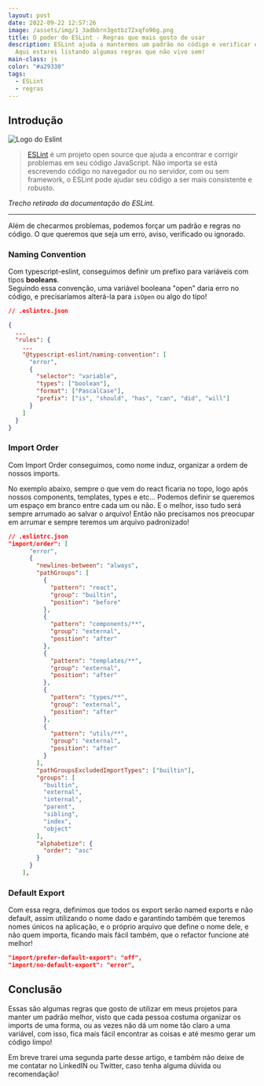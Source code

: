 ```yaml
---
layout: post
date: 2022-09-22 12:57:26
image: /assets/img/1_3adbbrn3gotbz72xqfo96g.png
title: O poder do ESLint - Regras que mais gosto de usar
description: ESLint ajuda a mantermos um padrão no código e verificar erros.
  Aqui estarei listando algumas regras que não vivo sem!
main-class: js
color: "#a29330"
tags:
  - ESLint
  - regras
---
```

## Introdução

![Logo do Eslint](/assets/img/1_3adbbrn3gotbz72xqfo96g.png)

> [ESLint](https://eslint.org/) é um projeto open source que ajuda a encontrar e corrigir problemas em seu código JavaScript. Não importa se está escrevendo código no navegador ou no servidor, com ou sem framework, o ESLint pode ajudar seu código a ser mais consistente e robusto.

*Trecho retirado da documentação do ESLint.*

---

Além de checarmos problemas, podemos forçar um padrão e regras no código. O que queremos que seja um erro, aviso, verificado ou ignorado.

### Naming Convention

Com typescript-eslint, conseguimos definir um prefixo para variáveis com tipos **booleans**.\
Seguindo essa convenção, uma variável booleana "open" daria erro no código, e precisaríamos alterá-la para `isOpen` ou algo do tipo!

```json
// .eslintrc.json

{
  ...
  "rules": {
    ...
    "@typescript-eslint/naming-convention": [
      "error",
      {
        "selector": "variable",
        "types": ["boolean"],
        "format": ["PascalCase"],
        "prefix": ["is", "should", "has", "can", "did", "will"]
      }
    ]
  }
}
```

### I﻿mport Order

C﻿om Import Order conseguimos, como nome induz, organizar a ordem de nossos imports.

N﻿o exemplo abaixo, sempre o que vem do react ficaria no topo, logo após nossos components, templates, types e etc... Podemos definir se queremos um espaço em branco entre cada um ou não. E o melhor, isso tudo será sempre arrumado ao salvar o arquivo! Então não precisamos nos preocupar em arrumar e sempre teremos um arquivo padronizado!

```json
// .eslintrc.json
"import/order": [
      "error",
      {
        "newlines-between": "always",
        "pathGroups": [
          {
            "pattern": "react",
            "group": "builtin",
            "position": "before"
          },
          {
            "pattern": "components/**",
            "group": "external",
            "position": "after"
          },
          {
            "pattern": "templates/**",
            "group": "external",
            "position": "after"
          },
          {
            "pattern": "types/**",
            "group": "external",
            "position": "after"
          },
          {
            "pattern": "utils/**",
            "group": "external",
            "position": "after"
          }
        ],
        "pathGroupsExcludedImportTypes": ["builtin"],
        "groups": [
          "builtin",
          "external",
          "internal",
          "parent",
          "sibling",
          "index",
          "object"
        ],
        "alphabetize": {
          "order": "asc"
        }
      }
    ],
```

### D﻿efault Export

C﻿om essa regra, definimos que todos os export serão named exports e não default, assim utilizando o nome dado e garantindo também que teremos nomes únicos na aplicação, e o próprio arquivo que define o nome dele, e não quem importa, ficando mais fácil também, que o refactor funcione até melhor!

```json
"import/prefer-default-export": "off",
"import/no-default-export": "error",
```

## C﻿onclusão

E﻿ssas são algumas regras que gosto de utilizar em meus projetos para manter um padrão melhor, visto que cada pessoa costuma organizar os imports de uma forma, ou as vezes não dá um nome tão claro a uma variável, com isso, fica mais fácil encontrar as coisas e até mesmo gerar um código limpo!

E﻿m breve trarei uma segunda parte desse artigo, e também não deixe de me contatar no LinkedIN ou Twitter, caso tenha alguma dúvida ou recomendação!

